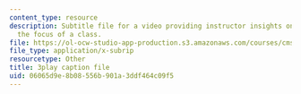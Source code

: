 ```yaml
---
content_type: resource
description: Subtitle file for a video providing instructor insights on clearly communicating
  the focus of a class.
file: https://ol-ocw-studio-app-production.s3.amazonaws.com/courses/cms-611j-creating-video-games-fall-2014/06065d9e8b08556b901a3ddf464c09f5_T0GdXZusbKI.vtt
file_type: application/x-subrip
resourcetype: Other
title: 3play caption file
uid: 06065d9e-8b08-556b-901a-3ddf464c09f5
---
```

